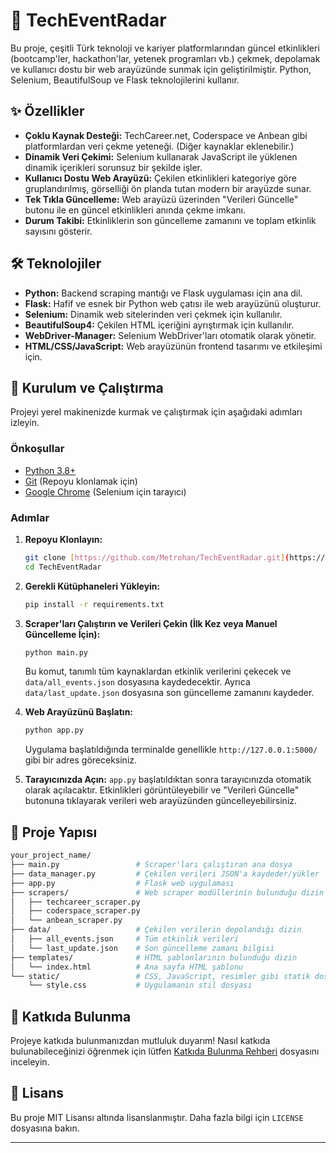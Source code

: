 # 🚀 TechEventRadar

Bu proje, çeşitli Türk teknoloji ve kariyer platformlarından güncel etkinlikleri (bootcamp'ler, hackathon'lar, yetenek programları vb.) çekmek, depolamak ve kullanıcı dostu bir web arayüzünde sunmak için geliştirilmiştir. Python, Selenium, BeautifulSoup ve Flask teknolojilerini kullanır.

## ✨ Özellikler

* **Çoklu Kaynak Desteği:** TechCareer.net, Coderspace ve Anbean gibi platformlardan veri çekme yeteneği. (Diğer kaynaklar eklenebilir.)
* **Dinamik Veri Çekimi:** Selenium kullanarak JavaScript ile yüklenen dinamik içerikleri sorunsuz bir şekilde işler.
* **Kullanıcı Dostu Web Arayüzü:** Çekilen etkinlikleri kategoriye göre gruplandırılmış, görselliği ön planda tutan modern bir arayüzde sunar.
* **Tek Tıkla Güncelleme:** Web arayüzü üzerinden "Verileri Güncelle" butonu ile en güncel etkinlikleri anında çekme imkanı.
* **Durum Takibi:** Etkinliklerin son güncelleme zamanını ve toplam etkinlik sayısını gösterir.

## 🛠️ Teknolojiler

* **Python:** Backend scraping mantığı ve Flask uygulaması için ana dil.
* **Flask:** Hafif ve esnek bir Python web çatısı ile web arayüzünü oluşturur.
* **Selenium:** Dinamik web sitelerinden veri çekmek için kullanılır.
* **BeautifulSoup4:** Çekilen HTML içeriğini ayrıştırmak için kullanılır.
* **WebDriver-Manager:** Selenium WebDriver'ları otomatik olarak yönetir.
* **HTML/CSS/JavaScript:** Web arayüzünün frontend tasarımı ve etkileşimi için.

## 🚀 Kurulum ve Çalıştırma

Projeyi yerel makinenizde kurmak ve çalıştırmak için aşağıdaki adımları izleyin.

### Önkoşullar

* [Python 3.8+](https://www.python.org/downloads/)
* [Git](https://git-scm.com/downloads) (Repoyu klonlamak için)
* [Google Chrome](https://www.google.com/chrome/) (Selenium için tarayıcı)

### Adımlar

1.  **Repoyu Klonlayın:**
    ```bash
    git clone [https://github.com/Metrohan/TechEventRadar.git](https://github.com/Metrohan/TechEventRadar.git)
    cd TechEventRadar
    ```

2.  **Gerekli Kütüphaneleri Yükleyin:**
    ```bash
    pip install -r requirements.txt
    ```

3.  **Scraper'ları Çalıştırın ve Verileri Çekin (İlk Kez veya Manuel Güncelleme İçin):**
    ```bash
    python main.py
    ```
    Bu komut, tanımlı tüm kaynaklardan etkinlik verilerini çekecek ve `data/all_events.json` dosyasına kaydedecektir. Ayrıca `data/last_update.json` dosyasına son güncelleme zamanını kaydeder.

4.  **Web Arayüzünü Başlatın:**
    ```bash
    python app.py
    ```
    Uygulama başlatıldığında terminalde genellikle `http://127.0.0.1:5000/` gibi bir adres göreceksiniz.

5.  **Tarayıcınızda Açın:**
    `app.py` başlatıldıktan sonra tarayıcınızda otomatik olarak açılacaktır. Etkinlikleri görüntüleyebilir ve "Verileri Güncelle" butonuna tıklayarak verileri web arayüzünden güncelleyebilirsiniz.

## 📂 Proje Yapısı
```bash
your_project_name/
├── main.py                 # Scraper'ları çalıştıran ana dosya
├── data_manager.py         # Çekilen verileri JSON'a kaydeder/yükler
├── app.py                  # Flask web uygulaması
├── scrapers/               # Web scraper modüllerinin bulunduğu dizin
│   ├── techcareer_scraper.py
│   ├── coderspace_scraper.py  
│   └── anbean_scraper.py      
├── data/                   # Çekilen verilerin depolandığı dizin
│   ├── all_events.json     # Tüm etkinlik verileri
│   └── last_update.json    # Son güncelleme zamanı bilgisi
├── templates/              # HTML şablonlarının bulunduğu dizin
│   └── index.html          # Ana sayfa HTML şablonu
└── static/                 # CSS, JavaScript, resimler gibi statik dosyalar
    └── style.css           # Uygulamanın stil dosyası
```

## 🤝 Katkıda Bulunma

Projeye katkıda bulunmanızdan mutluluk duyarım! Nasıl katkıda bulunabileceğinizi öğrenmek için lütfen [Katkıda Bulunma Rehberi](CONTRIBUTING.md) dosyasını inceleyin.

## 📜 Lisans

Bu proje MIT Lisansı altında lisanslanmıştır. Daha fazla bilgi için `LICENSE` dosyasına bakın.

---